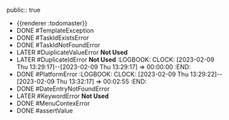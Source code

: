 public:: true

- {{renderer :todomaster}}
- DONE #TemplateException
- DONE #TaskIdExistsError
- DONE #TaskIdNotFoundError
- LATER #DuiplicateValueError __Not Used__
- LATER #DuplicateIdError __Not Used__
  :LOGBOOK:
  CLOCK: [2023-02-09 Thu 13:29:17]--[2023-02-09 Thu 13:29:17] =>  00:00:00
  :END:
- DONE #PlatformError
  :LOGBOOK:
  CLOCK: [2023-02-09 Thu 13:29:22]--[2023-02-09 Thu 13:32:17] =>  00:02:55
  :END:
- DONE #DateEntryNotFoundError
- LATER #KeywordError __Not Used__
- DONE #MenuContexError
- DONE #assertValue